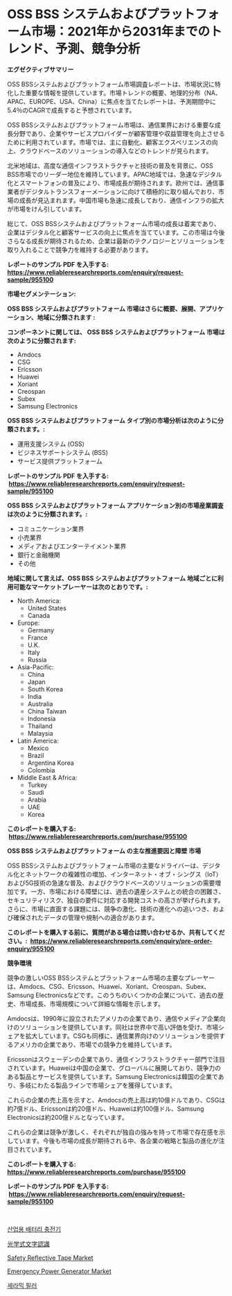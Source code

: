 <p><h1>OSS BSS システムおよびプラットフォーム市場：2021年から2031年までのトレンド、予測、競争分析</h1></p><p><strong>エグゼクティブサマリー</strong></p>
<p><p>OSS BSSシステムおよびプラットフォーム市場調査レポートは、市場状況に特化した重要な情報を提供しています。市場トレンドの概要、地理的分布（NA、APAC、EUROPE、USA、China）に焦点を当てたレポートは、予測期間中に5.4％のCAGRで成長すると予想されています。</p><p>OSS BSSシステムおよびプラットフォーム市場は、通信業界における重要な成長分野であり、企業やサービスプロバイダーが顧客管理や収益管理を向上させるために利用されています。市場では、主に自動化、顧客エクスペリエンスの向上、クラウドベースのソリューションの導入などのトレンドが見られます。</p><p>北米地域は、高度な通信インフラストラクチャと技術の普及を背景に、OSS BSS市場でのリーダー地位を維持しています。APAC地域では、急速なデジタル化とスマートフォンの普及により、市場成長が期待されます。欧州では、通信事業者がデジタルトランスフォーメーションに向けて積極的に取り組んでおり、市場の成長が見込まれます。中国市場も急速に成長しており、通信インフラの拡大が市場をけん引しています。</p><p>総じて、OSS BSSシステムおよびプラットフォーム市場の成長は着実であり、企業はデジタル化と顧客サービスの向上に焦点を当てています。この市場は今後さらなる成長が期待されるため、企業は最新のテクノロジーとソリューションを取り入れることで競争力を維持する必要があります。</p></p>
<p><strong>レポートのサンプル PDF を入手する: <a href="https://www.reliableresearchreports.com/enquiry/request-sample/955100">https://www.reliableresearchreports.com/enquiry/request-sample/955100</a></strong></p>
<p><strong>市場セグメンテーション:</strong></p>
<p><strong> OSS BSS システムおよびプラットフォーム 市場はさらに概要、展開、アプリケーション、地域に分類されます :</strong></p>
<p><strong>コンポーネントに関しては、 OSS BSS システムおよびプラットフォーム 市場は次のように分類されます: &nbsp;</strong></p>
<p><ul><li>Amdocs</li><li>CSG</li><li>Ericsson</li><li>Huawei</li><li>Xoriant</li><li>Creospan</li><li>Subex</li><li>Samsung Electronics</li></ul></p>
<p><strong> OSS BSS システムおよびプラットフォーム タイプ別の市場分析は次のように分類されます。:</strong></p>
<p><ul><li>運用支援システム (OSS)</li><li>ビジネスサポートシステム (BSS)</li><li>サービス提供プラットフォーム</li></ul></p>
<p><strong>レポートのサンプル PDF を入手する: &nbsp;<a href="https://www.reliableresearchreports.com/enquiry/request-sample/955100">https://www.reliableresearchreports.com/enquiry/request-sample/955100</a></strong></p>
<p><strong> OSS BSS システムおよびプラットフォーム アプリケーション別の市場産業調査は次のように分類されます。:</strong></p>
<p><ul><li>コミュニケーション業界</li><li>小売業界</li><li>メディアおよびエンターテイメント業界</li><li>銀行と金融機関</li><li>その他</li></ul></p>
<p><strong>地域に関して言えば、OSS BSS システムおよびプラットフォーム 地域ごとに利用可能なマーケットプレーヤーは次のとおりです。:</strong></p>
<p><ul>
    <li>
        North America:
        <ul>
            <li>United States</li>
            <li>Canada</li>
        </ul>
    </li>
    <li>
        Europe:
        <ul>
            <li>Germany</li>
            <li>France</li>
            <li>U.K.</li>
            <li>Italy</li>
            <li>Russia</li>
        </ul>
    </li>
    <li>
        Asia-Pacific:
        <ul>
            <li>China</li>
            <li>Japan</li>
            <li>South Korea</li>
            <li>India</li>
            <li>Australia</li>
            <li>China Taiwan</li>
            <li>Indonesia</li>
            <li>Thailand</li>
            <li>Malaysia</li>
        </ul>
    </li>
    <li>
        Latin America:
        <ul>
            <li>Mexico</li>
            <li>Brazil</li>
            <li>Argentina Korea</li>
            <li>Colombia</li>
        </ul>
    </li>
    <li>
        Middle East & Africa:
        <ul>
            <li>Turkey</li>
            <li>Saudi</li>
            <li>Arabia</li>
            <li>UAE</li>
            <li>Korea</li>
        </ul>
    </li>
    </ul></p>
<p><strong>このレポートを購入する: &nbsp;<a href="https://www.reliableresearchreports.com/purchase/955100">https://www.reliableresearchreports.com/purchase/955100</a></strong></p>
<p><strong>OSS BSS システムおよびプラットフォーム の主な推進要因と障壁 市場</strong></p>
<p><p>OSS BSSシステムおよびプラットフォーム市場の主要なドライバーは、デジタル化とネットワークの複雑性の増加、インターネット・オブ・シングス（IoT）および5G技術の急速な普及、およびクラウドベースのソリューションの需要増加です。一方、市場における障壁には、過去の遺産システムとの統合の困難さ、セキュリティリスク、独自の要件に対応する開発コストの高さが挙げられます。さらに、市場に直面する課題には、競争の激化、技術の進化への追いつき、および確保されたデータの管理や規制への適合があります。</p></p>
<p><strong>このレポートを購入する前に、質問がある場合は問い合わせるか、共有してください。:&nbsp; <a href="https://www.reliableresearchreports.com/enquiry/pre-order-enquiry/955100">https://www.reliableresearchreports.com/enquiry/pre-order-enquiry/955100</a></strong></p>
<p><strong>競争環境</strong></p>
<p><p>競争の激しいOSS BSSシステムとプラットフォーム市場の主要なプレーヤーは、Amdocs、CSG、Ericsson、Huawei、Xoriant、Creospan、Subex、Samsung Electronicsなどです。このうちのいくつかの企業について、過去の歴史、市場成長、市場規模について詳細な情報を示します。</p><p>Amdocsは、1990年に設立されたアメリカの企業であり、通信やメディア企業向けのソリューションを提供しています。同社は世界中で高い評価を受け、市場シェアを拡大しています。CSGも同様に、通信業界向けのソリューションを提供するアメリカの企業であり、市場での競争力を維持しています。</p><p>Ericssonはスウェーデンの企業であり、通信インフラストラクチャー部門で注目されています。Huaweiは中国の企業で、グローバルに展開しており、競争力のある製品とサービスを提供しています。Samsung Electronicsは韓国の企業であり、多岐にわたる製品ラインで市場シェアを獲得しています。</p><p>これらの企業の売上高を示すと、Amdocsの売上高は約10億ドルであり、CSGは約7億ドル、Ericssonは約20億ドル、Huaweiは約100億ドル、Samsung Electronicsは約200億ドルとなっています。</p><p>これらの企業は競争が激しく、それぞれが独自の強みを持って市場で存在感を示しています。今後も市場の成長が期待される中、各企業の戦略と製品の進化が注目されています。</p></p>
<p><strong>このレポートを購入する: &nbsp; <a href="https://www.reliableresearchreports.com/purchase/955100">https://www.reliableresearchreports.com/purchase/955100</a></strong></p>
<p><strong>レポートのサンプル PDF を入手する: &nbsp;<a href="https://www.reliableresearchreports.com/enquiry/request-sample/955100">https://www.reliableresearchreports.com/enquiry/request-sample/955100</a></strong><strong></strong></p>
<p>&nbsp;</p>
<p><p><a href="https://medium.com/@jimmieytrau676766/%EC%82%B0%EC%97%85%EC%9A%A9-%EB%B0%B0%ED%84%B0%EB%A6%AC-%EC%B6%A9%EC%A0%84%EA%B8%B0-%EC%8B%9C%EC%9E%A5-%EC%A1%B0%EC%82%AC-%EB%B3%B4%EA%B3%A0%EC%84%9C-%EA%B7%B8-%EC%97%AD%EC%82%AC-%EB%B0%8F-2024%EB%85%84%EB%B6%80%ED%84%B0-2031%EB%85%84%EA%B9%8C%EC%A7%80%EC%9D%98-%EC%98%88%EC%B8%A1-a705e61c11ea">산업용 배터리 충전기</a></p><p><a href="https://github.com/zekaoe592392/Market-Research-Report-List-1/blob/main/7805432185471.md">光学式文字認識</a></p><p><a href="https://view.publitas.com/reportprime-1/safety-reflective-tape-market-research-report-forecasted-for-period-from-2024-2031-by-market-type-market-application-and-region/">Safety Reflective Tape Market</a></p><p><a href="https://angry-finch-aaf.notion.site/Emergency-Power-Generator-Market-Centers-on-Aspects-such-as-Market-Growth-Market-Share-Market-Oppo-82660f1be7d74bdea947520feed65657">Emergency Power Generator Market</a></p><p><a href="https://medium.com/@jimmieytrau676766/%EB%8F%84%EC%9E%90%EA%B8%B0-%EC%B6%A9%EC%A0%84%EC%9E%AC-%EC%8B%9C%EC%9E%A5-%EB%8F%99%ED%96%A5%EA%B3%BC-%EC%8B%9C%EC%9E%A5-%EB%B6%84%EC%84%9D%EC%9D%80-2024%EB%85%84%EB%B6%80%ED%84%B0-2031%EB%85%84%EA%B9%8C%EC%A7%80-%EC%98%88%EC%83%81%EB%90%A9%EB%8B%88%EB%8B%A4-96f21a2aa61f">세라믹 필러</a></p></p>